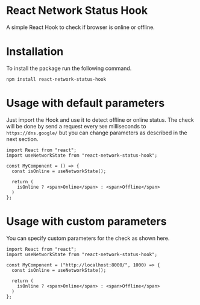 # React Network Status Hook

A simple React Hook to check if browser is online or offline.

# Installation

To install the package run the following command.

```
npm install react-network-status-hook
```

# Usage with default parameters

Just import the Hook and use it to detect offline or online status.
The check will be done by send a request every `500` milliseconds to `https://dns.google/` but you can change parameters as described in the next section.

```
import React from "react";
import useNetworkState from "react-network-status-hook";

const MyComponent = () => {
  const isOnline = useNetworkState();

  return (
    isOnline ? <span>Online</span> : <span>Offline</span>
  )
};
```

# Usage with custom parameters

You can specify custom parameters for the check as shown here.

```
import React from "react";
import useNetworkState from "react-network-status-hook";

const MyComponent = ("http://localhost:8000/", 1000) => {
  const isOnline = useNetworkState();

  return (
    isOnline ? <span>Online</span> : <span>Offline</span>
  )
};
```